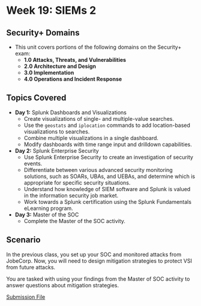 # Week 19: SIEMs 2

## Security+ Domains
- This unit covers portions of the following domains on the Security+ exam:
    - **1.0 Attacks, Threats, and Vulnerabilities** 
    - **2.0 Architecture and Design**
    - **3.0 Implementation**
    - **4.0 Operations and Incident Response**

## Topics Covered
- **Day 1:** Splunk Dashboards and Visualizations
  - Create visualizations of single- and multiple-value searches. 
  - Use the `geostats` and `iplocation` commands to add location-based visualizations to searches. 
  - Combine multiple visualizations in a single dashboard. 
  - Modify dashboards with time range input and drilldown capabilities.
- **Day 2:** Splunk Enterprise Security
  - Use Splunk Enterprise Security to create an investigation of security events.
  - Differentiate between various advanced security monitoring solutions, such as SOARs, UBAs, and UEBAs, and determine which is appropriate for specific security situations.
  - Understand how knowledge of SIEM software and Splunk is valued in the information security job market.
  - Work towards a Splunk certification using the Splunk Fundamentals eLearning program. 
- **Day 3:** Master of the SOC
  - Complete the Master of the SOC activity. 

## Scenario

In the previous class,  you set up your SOC and monitored attacks from JobeCorp. Now, you will need to design mitigation strategies to protect VSI from future attacks. 

You are tasked with using your findings from the Master of SOC activity to answer questions about mitigation strategies.

[Submission File](./Week19_SubmissionFile.md)

